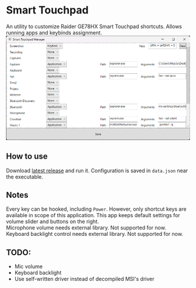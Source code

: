 # Smart Touchpad
An utility to customize Raider GE78HX Smart Touchpad shortcuts. Allows running apps and keybinds assignment.  
![Main screen](mainscreen.png)

## How to use
Download [latest release](https://github.com/Myp3a/SmartTouchpad/releases/latest) and run it. Configuration is saved in `data.json` near the executable.

## Notes
Every key can be hooked, including `Power`. However, only shortcut keys are available in scope of this application. This app keeps default settings for volume slider and buttons on the right.  
Microphone volume needs external library. Not supported for now.  
Keyboard backlight control needs external library. Not supported for now.

## TODO:
 - Mic volume
 - Keyboard backlight
 - Use self-written driver instead of decompiled MSI's driver